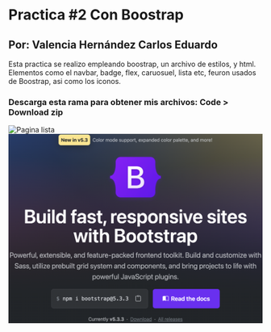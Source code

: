 # Practica #2 Con Boostrap
## Por: Valencia Hernández Carlos Eduardo

Esta practica se realizo empleando boostrap, un archivo de estilos, y html.
Elementos como el navbar, badge, flex, caruosuel, lista etc, feuron usados de Boostrap, asi como los iconos.

### Descarga esta rama para obtener mis archivos: Code > Download zip
![Pagina lista](imagenes/Pagina%20Web.png)
![Boostrap](imagenes/Boostrap.png)